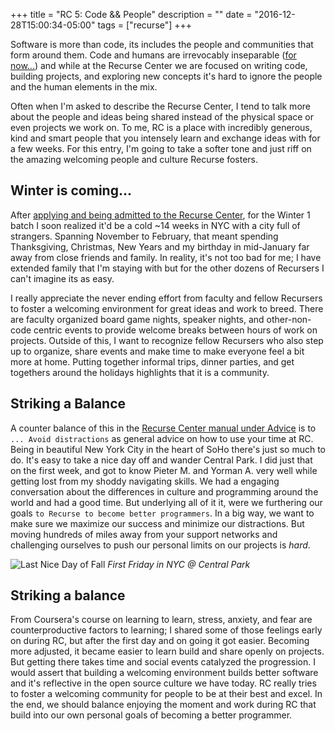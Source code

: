 +++
title = "RC 5: Code && People"
description = ""
date = "2016-12-28T15:00:34-05:00"
tags = ["recurse"]
+++

Software is more than code, its includes the people and communities that form around them. Code and humans are irrevocably inseparable ([for now...](http://www.nytimes.com/2016/12/14/magazine/the-great-ai-awakening.html)) and while at the Recurse Center we are focused on writing code, building projects, and exploring new concepts it's hard to ignore the people and the human elements in the mix.

Often when I'm asked to describe the Recurse Center, I tend to talk more about the people and ideas being shared
instead of the physical space or even projects we work on. To me, RC is a place with incredibly generous, kind and smart people that you intensely learn and exchange ideas with for a few weeks. For this entry, I'm going to take a softer tone and just riff on the amazing welcoming people and culture Recurse fosters.

Winter is coming...
---

After [applying and being admitted to the Recurse Center](/recurse/the-application-process), for the Winter 1 batch I soon realized it'd be a cold  ~14  weeks in NYC with a city full of strangers. Spanning November to February, that meant spending Thanksgiving, Christmas, New Years and my birthday in mid-January far away from close friends and family. In reality, it's not too bad for me; I have extended family that I'm staying with but for the other dozens of Recursers I can't imagine its as easy.

I really appreciate the never ending effort from faculty and fellow Recursers to foster a welcoming environment for great ideas and work to breed. There are faculty organized board game nights, speaker nights, and other-non-code centric events to provide welcome breaks between hours of work on projects. Outside of this, I want to recognize fellow Recursers who also step up to organize, share events and make time to make everyone feel a bit more at home. Putting together informal trips, dinner parties, and get togethers around the holidays highlights that it is a community.

Striking a Balance
---
A counter balance of this in the [Recurse Center manual under Advice](https://www.recurse.com/manual#sec-advice) is to `... Avoid distractions` as general advice on how to use your time at RC. Being in beautiful New York City in the heart of SoHo there's just so much to do. It's easy to take a nice day off and wander Central Park. I did just that on the first week, and got to know Pieter M. and Yorman A. very well while getting lost from my shoddy navigating skills. We had a engaging conversation about the differences in culture and programming around the world and had a good time. But underlying all of it it, were we furthering our goals `to Recurse to become better programmers`. In a big way, we want to make sure we maximize our success and minimize our distractions. But moving hundreds of miles away from your support networks and challenging ourselves to push our personal limits on our projects is _hard_.

![Last Nice Day of Fall](https://lh3.googleusercontent.com/ROV1TFNebjcqibhmnGgWDOYXLIPI0HEqJ6wSaSlIuI0-iRzip74dlqHLQm517rBZrbFNDJMipGah3Thmot6icbElFrKVnAe_OIPVZt4TZTi4Yas3l6eH4JIXgtLPbuAVAMW9bVdAxXIVXUUrlitwQodx9qXV9ZUt_ZECnws3ExJWraI67emNnO_QfANf57E_Pb1zgMZBE0vg2L14xzsDaoZHVUefX-pnQ09dGUGIS0GbKLYUvdNrzvTthu3xhyCtDg4qiPjMRvEuZLDjl-pSXrcohJnBQsxQLpvr7FG2SUPHGkggUN8LJwmImV7aRj4wG0c6jp6MHx9D392zrMe4rgb0jC3i19Fwr5_Y9c_n2btFwgSjiGjXPeKW-qhQFU-CLBsrkHZ5Ah83XLGJDq3n7lmrL0sud1P_QZjs19RmTYttQQCCToWCLtJDyD0_whHrpj2kd19lRD70FKjVaCyCVv9M_fAtoBHeEHtPZEWJHEOELj9QKi0-Ekqyxl12FXZ-oHvmlLgv1-4LLsD3Knfd6F-rFMV15lYS20et5WWc3SnKW_gtGURyNY21wM4aBZeaLiWrjmu7d66ttCWf32BasiSMD4PyYo52Z8DgGqkqIs4cQa0XOJQbJEwcB1_-b7fEW3nXaeY1o9aXmyreoGj1xPaiMBgpx8XUT1VRlbvQrDk=w1804-h1352-no)
<span class="caption">_First Friday in NYC @ Central Park_</span>

Striking a balance
---
From Coursera's course on learning to learn, stress, anxiety, and fear are counterproductive factors to learning; I shared some of those feelings early on during RC, but after the first day and on going it got easier. Becoming more adjusted, it became easier to learn build and share openly on projects. But getting there takes time and social events catalyzed the progression. I would assert that building a welcoming environment builds better software and it's reflective in the open source culture we have today. RC really tries to foster a welcoming community for people to be at their best and excel. In the end, we should balance enjoying the moment and work during RC that build into our own personal goals of becoming a better programmer.



